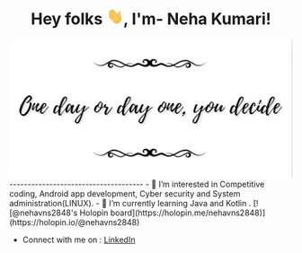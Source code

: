<h1 align="center">Hey folks <img src = "https://github.com/NehaVns/NehaVns/blob/main/Hi.gif" width = "30" height = "30"/>, I'm- Neha Kumari!</h1>

<img src = https://github.com/NehaVns/NehaVns/blob/main/BrandDesign.png width = "match parent"/>
-------------------------------------
- 👀 I’m interested in Competitive coding, Android app development, Cyber security and System administration(LINUX).
- 🌱 I’m currently learning Java and Kotlin .
[![@nehavns2848's Holopin board](https://holopin.me/nehavns2848)](https://holopin.io/@nehavns2848)

- Connect with me on : [LinkedIn](https://www.linkedin.com/in/nehakumari7202/)

<!---
NehaVns/NehaVns is a ✨ special ✨ repository because its `README.md` (this file) appears on your GitHub profile.
You can click the Preview link to take a look at your changes.
--->
